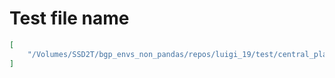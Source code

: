 # Test file name

```json
[
    "/Volumes/SSD2T/bgp_envs_non_pandas/repos/luigi_19/test/central_planner_test.py"
]
```
